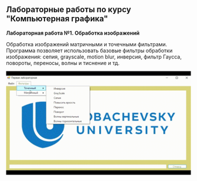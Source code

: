 ## Лабораторные работы по курсу "Компьютерная графика"

**Лабораторная работа №1. Обработка изображений**

Обработка изображений матричными и точечными фильтрами. Программа позволяет использовать базовые фильтры обработки изображения: сепия, grayscale, motion blur, инверсия, 
фильтр Гаусса, повороты, переносы, волны и тиснение и тд.

![til](./Assets/Result.gif)
